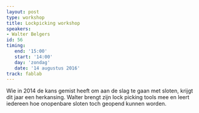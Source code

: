 ```yaml
---
layout: post
type: workshop
title: Lockpicking workshop
speakers:
- Walter Belgers
id: 56
timing: 
   end: '15:00'
   start: '14:00'
   day: 'zondag'
   date: '14 augustus 2016'
track: fablab
---
```

Wie in 2014 de kans gemist heeft om aan de slag te gaan met sloten, krijgt dit jaar een herkansing. Walter brengt zijn lock picking tools mee en leert iedereen hoe onopenbare sloten toch geopend kunnen worden.